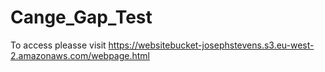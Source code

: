 # Cange_Gap_Test

To access pleasse visit https://websitebucket-josephstevens.s3.eu-west-2.amazonaws.com/webpage.html
